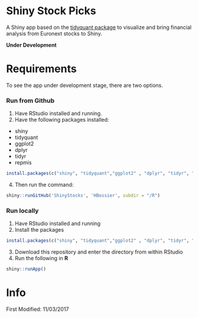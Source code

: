 # Shiny Stock Picks
A Shiny app based on the [tidyquant package](https://github.com/mdancho84/tidyquant) to visualize and bring financial analysis from Euronext stocks to Shiny.

**Under Development**

# Requirements
To see the app under development stage, there are two options. 

### Run from Github
1. Have RStudio installed and running.
2. Have the following packages installed:
  * shiny
  * tidyquant
  * ggplot2
  * dplyr
  * tidyr
  * repmis

  ```r
  install.packages(c("shiny", "tidyquant","ggplot2" , "dplyr", "tidyr", "repmis)) 
  ``` 
4. Then run the command: 
```r
shiny::runGitHub('ShinyStocks', 'HBossier', subdir = "/R") 
```

### Run locally
1. Have RStudio installed and running 
2. Install the packages
  ```r
  install.packages(c("shiny", "tidyquant","ggplot2" , "dplyr", "tidyr", "repmis")) 
  ``` 
3. Download this repository and enter the directory from within RStudio
4. Run the following in **R**
```r
shiny::runApp()
```
 
# Info
First Modified: 11/03/2017
